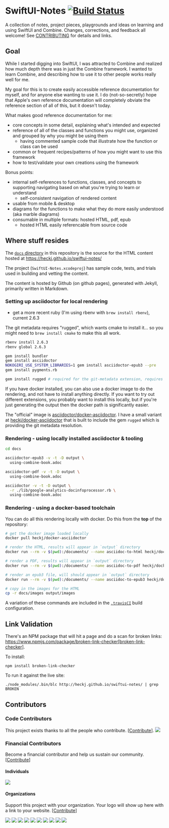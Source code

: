 # SwiftUI-Notes [![Build Status](https://travis-ci.org/heckj/swiftui-notes.svg?branch=master)](https://travis-ci.org/heckj/swiftui-notes)

A collection of notes, project pieces, playgrounds and ideas on learning and using SwiftUI and Combine.
Changes, corrections, and feedback all welcome! See [CONTRIBUTING](CONTRIBUTING.md) for details and links.

## Goal

While I started digging into SwiftUI, I was attracted to Combine and realized how much depth there was in just the Combine framework.
I wanted to learn Combine, and describing how to use it to other people works really well for me.

My goal for this is to create easily accessible reference documentation for myself, and for anyone else
wanting to use it. I do (not-so-secretly) hope that Apple's own reference documentation will completely
obviate the reference section of all of this, but it doesn't today.

What makes good reference documentation for me:

- core concepts in some detail, explaining what's intended and expected
- reference of all of the classes and functions you might use, organized and grouped by why you might be using them
  - having commented sample code that illustrate how the function or class can be used
- common or frequent recipes/patterns of how you might want to use this framework
- how to test/validate your own creations using the framework

Bonus points:

- internal self-references to functions, classes, and concepts to supporting navigating based on what you're trying to learn or understand
  - self-consistent navigation of rendered content
- usable from mobile & desktop
- diagrams for the functions to make what they do more easily understood (aka marble diagrams)
- consumable in multiple formats: hosted HTML, pdf, epub
  - hosted HTML easily referencable from source code

## Where stuff resides

The [`docs` directory](https://github.com/heckj/swiftui-notes/tree/master/docs) in this
repository is the source for the HTML content hosted at <https://heckj.github.io/swiftui-notes/>

The project (`SwiftUI-Notes.xcodeproj`) has sample code, tests, and trials used in building and vetting
the content.

The content is hosted by Github (on github pages), generated with Jekyll, primarily written in Markdown.

### Setting up asciidoctor for local rendering

- get a more recent ruby (I'm using rbenv with `brew install rbenv`), current 2.6.3

The git metadata requires "rugged", which wants cmake to install it... so you might need to
`brew install cmake` to make this all work.

```bash
rbenv install 2.6.3
rbenv global 2.6.3

gem install bundler
gem install asciidoctor
NOKOGIRI_USE_SYSTEM_LIBRARIES=1 gem install asciidoctor-epub3 --pre
gem install pygments.rb

gem install rugged # required for the git-metadata extension, requires 'cmake'
```

If you have docker installed, you can also use a docker image to do the rendering,
and not have to install anything directly. If you want to try out different extensions,
you probably want to install this locally, but if you're just generating the output
then the docker path is significantly easier.

The "official" image is [asciidoctor/docker-asciidoctor](https://hub.docker.com/r/asciidoctor/docker-asciidoctor/).
I have a small variant at [heckj/docker-asciidoctor](https://hub.docker.com/r/asciidoctor/docker-asciidoctor/)
that is built to include the gem `rugged` which is providing the git metadata resolution.

### Rendering - using locally installed asciidoctor & tooling

```bash
cd docs

asciidoctor-epub3 -v -t -D output \
  using-combine-book.adoc

asciidoctor-pdf -v -t -D output \
  using-combine-book.adoc

asciidoctor -v -t -D output \
  -r ./lib/google-analytics-docinfoprocessor.rb \
  using-combine-book.adoc
```

### Rendering - using a docker-based toolchain

You can do all this rendering locally with docker. Do this from the **top** of the repository:

```bash
# get the docker image loaded locally
docker pull heckj/docker-asciidoctor

# render the HTML, results will appear in `output` directory
docker run --rm -v $(pwd):/documents/ --name asciidoc-to-html heckj/docker-asciidoctor asciidoctor -v -t -D /documents/output -r ./docs/lib/google-analytics-docinfoprocessor.rb docs/using-combine-book.adoc

# render a PDF, results will appear in `output` directory
docker run --rm -v $(pwd):/documents/ --name asciidoc-to-pdf heckj/docker-asciidoctor asciidoctor-pdf -v -t -D /documents/output docs/using-combine-book.adoc

# render an epub3 file, will should appear in `output` directory
docker run --rm -v $(pwd):/documents/ --name asciidoc-to-epub3 heckj/docker-asciidoctor asciidoctor-epub3 -v -t -D /documents/output docs/using-combine-book.adoc

# copy in the images for the HTML
cp -r docs/images output/images
```

A variation of these commands are included in the [`.travisCI`](.travis.yml) build configuration.

## Link Validation

There's an NPM package that will hit a page and do a scan for broken links: https://www.npmjs.com/package/broken-link-checker[broken-link-checker].

To install:

    npm install broken-link-checker

To run it against the live site:

    ./node_modules/.bin/blc http://heckj.github.io/swiftui-notes/ | grep BROKEN
## Contributors

### Code Contributors

This project exists thanks to all the people who contribute. [[Contribute](CONTRIBUTING.md)].
<a href="https://github.com/heckj/swiftui-notes/graphs/contributors"><img src="https://opencollective.com/usingcombine/contributors.svg?width=890&button=false" /></a>

### Financial Contributors

Become a financial contributor and help us sustain our community. [[Contribute](https://opencollective.com/usingcombine/contribute)]

#### Individuals

<a href="https://opencollective.com/usingcombine"><img src="https://opencollective.com/usingcombine/individuals.svg?width=890"></a>

#### Organizations

Support this project with your organization. Your logo will show up here with a link to your website. [[Contribute](https://opencollective.com/usingcombine/contribute)]

<a href="https://opencollective.com/usingcombine/organization/0/website"><img src="https://opencollective.com/usingcombine/organization/0/avatar.svg"></a>
<a href="https://opencollective.com/usingcombine/organization/1/website"><img src="https://opencollective.com/usingcombine/organization/1/avatar.svg"></a>
<a href="https://opencollective.com/usingcombine/organization/2/website"><img src="https://opencollective.com/usingcombine/organization/2/avatar.svg"></a>
<a href="https://opencollective.com/usingcombine/organization/3/website"><img src="https://opencollective.com/usingcombine/organization/3/avatar.svg"></a>
<a href="https://opencollective.com/usingcombine/organization/4/website"><img src="https://opencollective.com/usingcombine/organization/4/avatar.svg"></a>
<a href="https://opencollective.com/usingcombine/organization/5/website"><img src="https://opencollective.com/usingcombine/organization/5/avatar.svg"></a>
<a href="https://opencollective.com/usingcombine/organization/6/website"><img src="https://opencollective.com/usingcombine/organization/6/avatar.svg"></a>
<a href="https://opencollective.com/usingcombine/organization/7/website"><img src="https://opencollective.com/usingcombine/organization/7/avatar.svg"></a>
<a href="https://opencollective.com/usingcombine/organization/8/website"><img src="https://opencollective.com/usingcombine/organization/8/avatar.svg"></a>
<a href="https://opencollective.com/usingcombine/organization/9/website"><img src="https://opencollective.com/usingcombine/organization/9/avatar.svg"></a>

